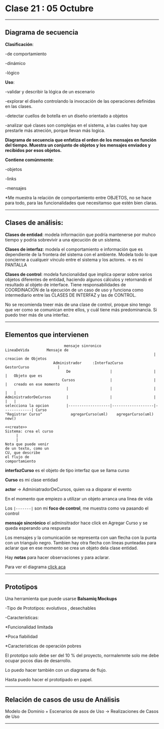 # Clase 21 : 05 Octubre

---

## Diagrama de secuencia

**Clasificación**:

-de comportamiento

-dinámico

-lógico

**Uso**:

-validar y describir la lógica de un escenario

-explorar el diseño controlando la invocación de las operaciones definidas en las clases.

-detectar cuellos de botella en un diseño orientado a objetos

-analizar qué clases son complejas en el sistema, a las cuales hay que prestarle más atneción, porque llevan más logica.

**Diagrama de secuencia que enfatiza el orden de los mensajes en función del tiempo. Muestra un conjunto de objetos y los mensajes enviados y recibidos por esos objetos.**

**Contiene comúnmente**:

-objetos

-links

-mensajes


*Me muestra la relación de comportamiento entre OBJETOS, no se hace para todo, para las funcionalidades que necesitamso que estén bien claras.


---

## Clases de análisis:

**Clases de entidad**: modela información que podría mantenerse por muhco tiempo y podria sobrevivir a una ejecución de un sistema.

**Clases de interfaz**: modela el comportamiento e información que es dependiente de la frontera del sistema con el ambiente. Modela todo lo que concierne a cualqueir vínculo entre el sistema y los actores. -> es mi PANTALLA

**Clases de control**: modela funcionalidad que implica operar sobre varios objetos diferentes de entidad, haciendo algunos cálculos y retornando el resultado al objeto de interface. Tiene responsabilidades de COORDINACIÓN de la ejecución de un caso de uso y funciona como intermediario entre las CLASES DE INTERFAZ y las de CONTROL.

No se recomienda tneer más de una clase de control, proque sino tengo que ver como se comunican entre ellos, y cuál tiene más predominancia. Si puedo tner más de una interfaz.

---

## Elementos que intervienen

```
                           mensaje sinronico                  LineaDeVida        Mensaje de
                                                                    |            creacion de Objetos
                      Administrador     :InterfazCurso       GestorCurso             |
                            De                  |                   |                |   Objeto que es
                          Cursos                |                   |                |   creado en ese momento
                            |                   |                   |                |   |       
AdministradorDeCursos       |                   |                   |                |   |
selecciona la opcion        |-------------------|-------------------|-------------| Curso
"Registrar Curso"             agregarCurso(uml)    agregarCurso(uml)    new()
                                                                      <<create>>
Sistema: crea el curso
     |
     |
Nota que puede venir
de un texto, como un
CU, que describe
el flujo de
comportamiento
```

**interfazCurso** es el objeto de tipo interfaz que se llama curso

**Curso** es mi clase entidad

**actor** -> AdminiatradorDeCursos, quien va a disparar el evento

En el momento que empiezo a utilizar un objeto arranca una línea de vida

Los ```|-------|``` son mi **foco de control**, me muestra como va pasando el control

**mensaje sincrónico** el adminsitrador hace click en Agregar Curso y se queda esperando una respuesta

Los mensajes y la comunicación se representa con uan flecha con la punta con un triangulo negro. Tambien hay otra flecha con lineas punteadas para aclarar que en ese momento se crea un objeto dela clase entidad.

Hay **notas** para hacer observaciones y para aclarar.

Para ver el diagrama [click aca](https://github.com/eugenia1984/diploUTNVM-PoloTIC-SiliconMisiones-Java/blob/main/utnvillamaria/clase21/secuancia%20de%20caso%20de%20uso.pdf")

---

## Prototipos

Una herramienta que puede usarse **Balsamiq Mockups**

-Tipo de Prototipos: evolutivos , desechables

-Características:

*Funcionalidad limitada

*Poca fiabilidad

*Caracteristicas de operación pobres

El prototipo solo debe ser del 10 % del proyecto, normalemnte solo me debe ocupar pocos dias de desarrollo.

Lo puedo hacer también con un diagrama de flujo.

Hasta puedo hacer el prototipado en papel.


---

## Relación de casos de usu de Análisis

Modelo de Dominio + Escenarios de asos de Uso -> Realizaciones de Casos de Uso

---
